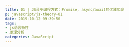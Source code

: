 ```yaml
---
title: 01 | JS异步编程方式：Promise, async/await的优雅实现
p: javascript/js-theory-01
date: 2019-10-12 09:39:50
tags:
- js语言特性
- 原理分析
categories: JavaScript
---
```



